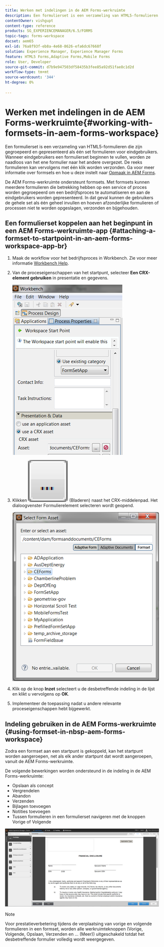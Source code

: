 ```yaml
---
title: Werken met indelingen in de AEM Forms-werkruimte
description: Een formulierset is een verzameling van HTML5-formulieren die zijn gegroepeerd en gepresenteerd als één set formulieren voor eindgebruikers. Leer hoe u in de AEM Forms-werkruimte met formsets kunt werken.
contentOwner: vishgupt
content-type: reference
products: SG_EXPERIENCEMANAGER/6.5/FORMS
topic-tags: forms-workspace
docset: aem65
exl-id: 76a8f93f-eb8a-4e68-8626-efa6dc67668f
solution: Experience Manager, Experience Manager Forms
feature: HTML5 Forms,Adaptive Forms,Mobile Forms
role: User, Developer
source-git-commit: d7b9e947503df58435b3fee85a92d51fae8c1d2d
workflow-type: tm+mt
source-wordcount: '344'
ht-degree: 0%

---
```


# Werken met indelingen in de AEM Forms-werkruimte{#working-with-formsets-in-aem-forms-workspace}

Een formulierset is een verzameling van HTML5-formulieren die zijn gegroepeerd en gepresenteerd als één set formulieren voor eindgebruikers. Wanneer eindgebruikers een formulierset beginnen te vullen, worden ze naadloos van het ene formulier naar het andere overgezet. De reeks formulieren kan vervolgens met één klik worden verzonden. Ga voor meer informatie over formsets en hoe u deze instelt naar [Opmaak in AEM Forms](../../forms/using/formset-in-aem-forms.md).

De AEM Forms-werkruimte ondersteunt formsets. Met formsets kunnen meerdere formulieren die betrekking hebben op een service of proces worden gegroepeerd om een bedrijfsproces te automatiseren en aan de eindgebruikers worden gepresenteerd. In dat geval kunnen de gebruikers de gehele set als één geheel invullen en hoeven afzonderlijke formulieren of processen niet te worden opgeslagen, verzonden en bijgehouden.

## Een formulierset koppelen aan het beginpunt in een AEM Forms-werkruimte-app {#attaching-a-formset-to-startpoint-in-an-aem-forms-workspace-app-br}

1. Maak de workflow voor het bedrijfsproces in Workbench. Zie voor meer informatie [Workbench Help](https://www.adobe.com/go/learn_aemforms_workbench_63).
1. Van de proceseigenschappen van het startpunt, selecteer **Een CRX-element gebruiken** in presentatie en gegevens.

   ![1-3](assets/1-3.png)

1. Klikken ![doorbladeren](assets/browse.png) (Bladeren) naast het CRX-middelenpad. Het dialoogvenster Formulierelement selecteren wordt geopend.

   ![2-1](assets/2-1.png)

1. Klik op de knop **Inzet** selecteert u de desbetreffende indeling in de lijst en klikt u vervolgens op **OK**.

1. Implementeer de toepassing nadat u andere relevante proceseigenschappen hebt bijgewerkt.

## Indeling gebruiken in de AEM Forms-werkruimte {#using-formset-in-nbsp-aem-forms-workspace}

Zodra een formset aan een startpunt is gekoppeld, kan het startpunt worden aangeroepen, net als elk ander startpunt dat wordt aangeroepen, vanuit de AEM Forms-werkruimte.

De volgende bewerkingen worden ondersteund in de indeling in de AEM Forms-werkruimte:

* Opslaan als concept
* Vergrendelen
* Abandon
* Verzenden
* Bijlagen toevoegen
* Notities toevoegen
* Tussen formulieren in een formulierset navigeren met de knoppen Vorige of Volgende

![3-1](assets/3-1.png)

>[!NOTE]
>
>Voor prestatieverbetering tijdens de verplaatsing van vorige en volgende formulieren in een formset, worden alle werkruimteknoppen (Vorige, Volgende, Opslaan, Verzenden en ... (Meer)) uitgeschakeld totdat het desbetreffende formulier volledig wordt weergegeven.
